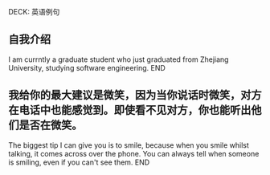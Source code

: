 DECK: 英语例句
## 自我介绍
I am currntly a graduate student who just graduated from Zhejiang University, studying software engineering.
END
<!--ID: 1713591220504-->

## 我给你的最大建议是微笑，因为当你说话时微笑，对方在电话中也能感觉到。即使看不见对方，你也能听出他们是否在微笑。
The biggest tip I can give you is to smile, because when you smile whilst talking, it comes across over the phone. You can always tell when someone is smiling, even if you can't see them.
END
<!--ID: 1713591402913-->

